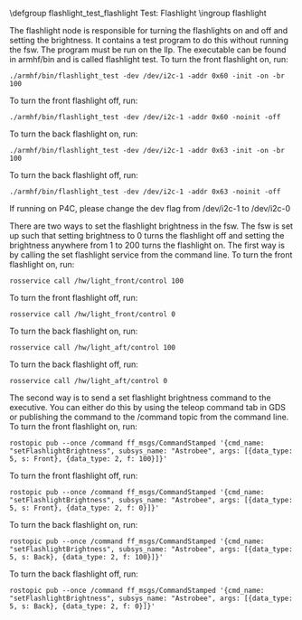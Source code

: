 \defgroup flashlight_test_flashlight Test: Flashlight
\ingroup flashlight

The flashlight node is responsible for turning the flashlights on and off and setting the brightness. It contains a test program to do this without running the fsw. The program must be run on the llp. The executable can be found in armhf/bin and is called flashlight test. To turn the front flashlight on, run:

    ./armhf/bin/flashlight_test -dev /dev/i2c-1 -addr 0x60 -init -on -br 100

To turn the front flashlight off, run:

    ./armhf/bin/flashlight_test -dev /dev/i2c-1 -addr 0x60 -noinit -off

To turn the back flashlight on, run:

    ./armhf/bin/flashlight_test -dev /dev/i2c-1 -addr 0x63 -init -on -br 100

To turn the back flashlight off, run: 

    ./armhf/bin/flashlight_test -dev /dev/i2c-1 -addr 0x63 -noinit -off


If running on P4C, please change the dev flag from /dev/i2c-1 to /dev/i2c-0

There are two ways to set the flashlight brightness in the fsw. The fsw is set up such that setting brightness to 0 turns the flashlight off and setting the brightness anywhere from 1 to 200 turns the flashlight on. The first way is by calling the set flashlight service from the command line. To turn the front flashlight on, run:

    rosservice call /hw/light_front/control 100

To turn the front flashlight off, run:

    rosservice call /hw/light_front/control 0

To turn the back flashlight on, run:

    rosservice call /hw/light_aft/control 100

To turn the back flashlight off, run:

    rosservice call /hw/light_aft/control 0

The second way is to send a set flashlight brightness command to the executive. You can either do this by using the teleop command tab in GDS or publishing the command to the /command topic from the command line. To turn the front flashlight on, run:

    rostopic pub --once /command ff_msgs/CommandStamped '{cmd_name: "setFlashlightBrightness", subsys_name: "Astrobee", args: [{data_type: 5, s: Front}, {data_type: 2, f: 100}]}'

To turn the front flashlight off, run:

    rostopic pub --once /command ff_msgs/CommandStamped '{cmd_name: "setFlashlightBrightness", subsys_name: "Astrobee", args: [{data_type: 5, s: Front}, {data_type: 2, f: 0}]}'

To turn the back flashlight on, run:

    rostopic pub --once /command ff_msgs/CommandStamped '{cmd_name: "setFlashlightBrightness", subsys_name: "Astrobee", args: [{data_type: 5, s: Back}, {data_type: 2, f: 100}]}'

To turn the back flashlight off, run:

    rostopic pub --once /command ff_msgs/CommandStamped '{cmd_name: "setFlashlightBrightness", subsys_name: "Astrobee", args: [{data_type: 5, s: Back}, {data_type: 2, f: 0}]}'
